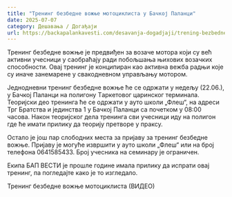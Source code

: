 ```yaml
---
title: "Тренинг безбедне вожње мотоциклиста у Бачкој Паланци"
date: 2025-07-07
category: Дешавања / Догађаји
url: https://backapalankavesti.com/desavanja-dogadjaji/trening-bezbedne-voznje-motociklista-u-backoj-palanci/
---
```


Тренинг безбедне вожње је предвиђен за возаче мотора који су већ активни учесници у саобраћају ради побољшања њихових возачких способности. Овај тренинг је конципиран као активна вежба радњи које су иначе занемарене у свакодневном управљању мотором.

Једнодневни тренинг безбедне вожње ће се одржати у недељу (22.06.), у Бачкој Паланци на полигону Tаркетовог царинског терминала. Теоријски део тренинга ће се одржати у ауто школи „Флеш“, на адреси Трг Братства и јединства 1 у Бачкој Паланци са почетком у 08:00 часова. Након теоријског дела тренинга сви учесници иду на полигон где ће имати прилику да теорију претворе у праксу.

Остало је још пар слободних места за пријаву за тренинг безбедне вожње. Пријаву је могуће извршити у ауто школи „Флеш“ или на број телефона 0641585433. Број учесника на семинару је ограничен.

Екипа БАП ВЕСТИ је прошле године имала прилику да испрати овај тренинг, па погледајте како је то изгледало.

Тренинг безбедне вожње мотоциклиста (ВИДЕО)
